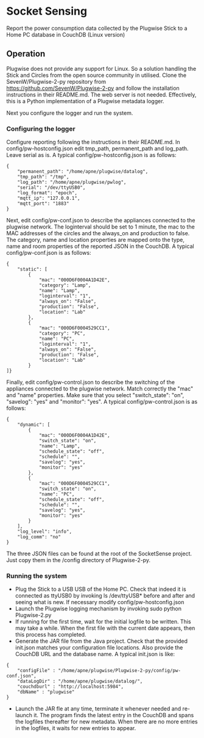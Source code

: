 # Socket Sensing
Report the power consumption data collected by the Plugwise Stick to a Home PC database in CouchDB (Linux version)

## Operation
Plugwise does not provide any support for Linux. So a solution handling the Stick and Circles from the open source community in utilised. Clone the SevenW/Plugwise-2-py repository from https://github.com/SevenW/Plugwise-2-py and follow the installation instructions in their README.md. The web server is not needed. Effectively, this is a Python implementation of a Plugwise metadata logger.

Next you configure the logger and run the system.

### Configuring the logger
Configure reporting following the instructions in their README.md. In config/pw-hostconfig.json edit tmp_path, permanent_path and log_path. Leave serial as is. A typical config/pw-hostconfig.json is as follows:

```
{
	"permanent_path": "/home/apne/plugwise/datalog",
	"tmp_path": "/tmp",
	"log_path": "/home/apne/plugwise/pwlog",
	"serial": "/dev/ttyUSB0",
	"log_format": "epoch",
	"mqtt_ip": "127.0.0.1",
	"mqtt_port": "1883"
}
```

Next, edit config/pw-conf.json to describe the appliances connected to the plugwise network. The loginterval should be set to 1 minute, the mac to the MAC addresses of the circles and the always_on and production to false. The category, name and location properties are mapped onto the type, name and room properties of the reported JSON in the CouchDB. A typical config/pw-conf.json is as follows:

```
{
	"static": [
		{
			"mac": "000D6F0004A1D42E",
			"category": "Lamp",
			"name": "Lamp",
			"loginterval": "1",
			"always_on": "False",
			"production": "False",
			"location": "Lab"
		},
		{
			"mac": "000D6F0004529CC1",
			"category": "PC",
			"name": "PC",
			"loginterval": "1",
			"always_on": "False",
			"production": "False",
			"location": "Lab"
		}
]}
```

Finally, edit config/pw-control.json to describe the switching of the appliances connected to the plugwise network. Match correctly the "mac" and "name" properties. Make sure that you select "switch_state": "on", "savelog": "yes" and "monitor": "yes". A typical config/pw-control.json is as follows:

```
{
	"dynamic": [
		{
			"mac": "000D6F0004A1D42E",
			"switch_state": "on",
			"name": "Lamp",
			"schedule_state": "off",
			"schedule": "",
			"savelog": "yes",
			"monitor": "yes"
		},
		{
			"mac": "000D6F0004529CC1",
			"switch_state": "on",
			"name": "PC",
			"schedule_state": "off",
			"schedule": "",
			"savelog": "yes",
			"monitor": "yes"
		}
	], 
	"log_level": "info", 
	"log_comm": "no"
}
```

The three JSON files can be found at the root of the SocketSense project. Just copy them in the /config directory of Plugwise-2-py.

### Running the system
- Plug the Stick to a USB USB of the Home PC. Check that indeed it is connected as ttyUSB0 by invoking ls /dev/ttyUSB* before and after and seeing what is new. If necessary modify config/pw-hostconfig.json
- Launch the Plugwise logging mechanism by invoking sudo python Plugwise-2.py
- If running for the first time, wait for the initial logfile to be written. This may take a while. When the first file with the current date appears, then this process has completed.
- Generate the JAR file from the Java project. Check that the provided init.json matches your configuration file locations. Also provide the CouchDB URL and the database name. A typical init.json is like:

```
{
	"configFile" : "/home/apne/plugwise/Plugwise-2-py/config/pw-conf.json",
	"dataLogDir" : "/home/apne/plugwise/datalog/",
	"couchdburl" : "http://localhost:5984",
	"dbName" : "plugwise"
}
```

- Launch the JAR fle at any time, terminate it whenever needed and re-launch it. The program finds the latest entry in the CouchDB and spans the logfiles thereafter for new metadata. When there are no more entries in the logfiles, it waits for new entries to appear.
